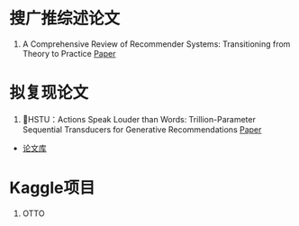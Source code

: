 # 搜广推综述论文
1. A Comprehensive Review of Recommender Systems: Transitioning from Theory to Practice [Paper](https://arxiv.org/abs/2407.13699)


# 拟复现论文
1. 🔔HSTU：Actions Speak Louder than Words: Trillion-Parameter Sequential Transducers for Generative Recommendations [Paper](https://proceedings.mlr.press/v235/zhai24a.html)

* [论文库](https://github.com/guyulongcs/Awesome-Deep-Reinforcement-Learning-Papers-for-Search-Recommendation-Advertising)
# Kaggle项目
1. OTTO 